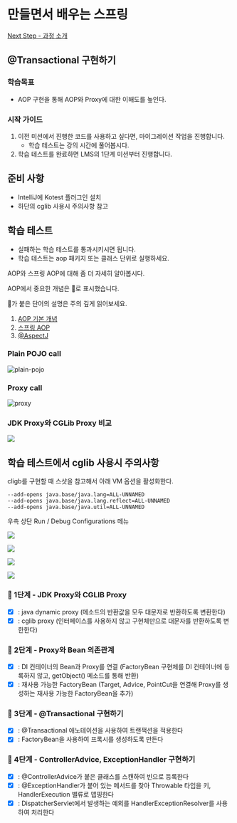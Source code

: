 # 만들면서 배우는 스프링
[Next Step - 과정 소개](https://edu.nextstep.camp/c/4YUvqn9V)

## @Transactional 구현하기

### 학습목표
- AOP 구현을 통해 AOP와 Proxy에 대한 이해도를 높인다.

### 시작 가이드
1. 이전 미션에서 진행한 코드를 사용하고 싶다면, 마이그레이션 작업을 진행합니다.
    - 학습 테스트는 강의 시간에 풀어봅시다.
2. 학습 테스트를 완료하면 LMS의 1단계 미션부터 진행합니다.

## 준비 사항
- IntelliJ에 Kotest 플러그인 설치
- 하단의 cglib 사용시 주의사항 참고

## 학습 테스트
- 실패하는 학습 테스트를 통과시키시면 됩니다.
- 학습 테스트는 aop 패키지 또는 클래스 단위로 실행하세요.

AOP와 스프링 AOP에 대해 좀 더 자세히 알아봅시다.

AOP에서 중요한 개념은 🌟로 표시했습니다.

🌟가 붙은 단어의 설명은 주의 깊게 읽어보세요.

1. [AOP 기본 개념](study/src/test/kotlin/aop/Concepts.kt)
2. [스프링 AOP](study/src/test/kotlin/aop/SpringAOP.kt)
3. [@AspectJ](study/src/test/kotlin/aop/AspectJ.kt)

### Plain POJO call
<img src="docs/images/aop-proxy-plain-pojo-call.png" alt="plain-pojo">

### Proxy call
<img src="docs/images/aop-proxy-call.png" alt="proxy">

### JDK Proxy와 CGLib Proxy 비교
![](docs/images/spring-aop.png)

## 학습 테스트에서 cglib 사용시 주의사항

cligb를 구현할 때 스샷을 참고해서 아래 VM 옵션을 활성화한다.

```
--add-opens java.base/java.lang=ALL-UNNAMED
--add-opens java.base/java.lang.reflect=ALL-UNNAMED
--add-opens java.base/java.util=ALL-UNNAMED
```

우측 상단 Run / Debug Configurations 메뉴

![](docs/images/edit-configurations.png)

![](docs/images/modify-options.png)

![](docs/images/add-vm-options.png)

![](docs/images/input-options.png)

### 🚀 1단계 - JDK Proxy와 CGLIB Proxy
- [x] : java dynamic proxy (메소드의 반환값을 모두 대문자로 반환하도록 변환한다)
- [x] : cglib proxy (인터페이스를 사용하지 않고 구현체만으로 대문자를 반환하도록 변한한다)

### 🚀 2단계 - Proxy와 Bean 의존관계
- [x] : DI 컨테이너의 Bean과 Proxy를 연결 (FactoryBean 구현체를 DI 컨테이너에 등록하지 않고, getObject() 메소드를 통해 반환)
- [x] : 재사용 가능한 FactoryBean (Target, Advice, PointCut을 연결해 Proxy를 생성하는 재사용 가능한 FactoryBean을 추가)

### 🚀 3단계 - @Transactional 구현하기
- [x] : @Transactional 애노테이션을 사용하여 트랜잭션을 적용한다
- [x] : FactoryBean을 사용하여 프록시를 생성하도록 만든다

### 🚀 4단계 - ControllerAdvice, ExceptionHandler 구현하기
- [x] : @ControllerAdvice가 붙은 클래스를 스캔하여 빈으로 등록한다
- [x] : @ExceptionHandler가 붙어 있는 메서드를 찾아 Throwable 타입을 키, HandlerExecution 밸류로 맵핑한다
- [x] : DispatcherServlet에서 발생하는 예외를 HandlerExceptionResolver를 사용하여 처리한다

